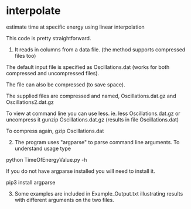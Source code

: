 # interpolate
estimate time at specific energy using linear interpolation

This code is pretty straightforward.
 
1. It reads in columns from a data file. 
   (the method supports compressed files too)

The default input file is specified as Oscillations.dat (works for both 
compressed and uncompressed files).

The file can also be compressed (to save space). 

The supplied files are compressed and named, 
Oscillations.dat.gz and Oscillations2.dat.gz

To view at command line you can use less.
ie. less Oscillations.dat.gz
or uncompress it
gunzip Oscillations.dat.gz (results in file Oscillations.dat)

To compress again,  gzip Oscillations.dat

2. The program uses "argparse" to parse command line arguments. 
To understand usage type 

python TimeOfEnergyValue.py -h

If you do not have argparse installed you will need to install it.

pip3 install argparse 

3. Some examples are included in Example_Output.txt 
illustrating results with different arguments on the two files.

